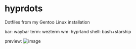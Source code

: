 # hyprdots
Dotfiles from my Gentoo Linux installation

bar: waybar
term: wezterm
wm: hyprland
shell: bash+starship

preview:
![image](https://github.com/user-attachments/assets/3c18e1ad-5c73-4406-b527-89fbbabf359a)

